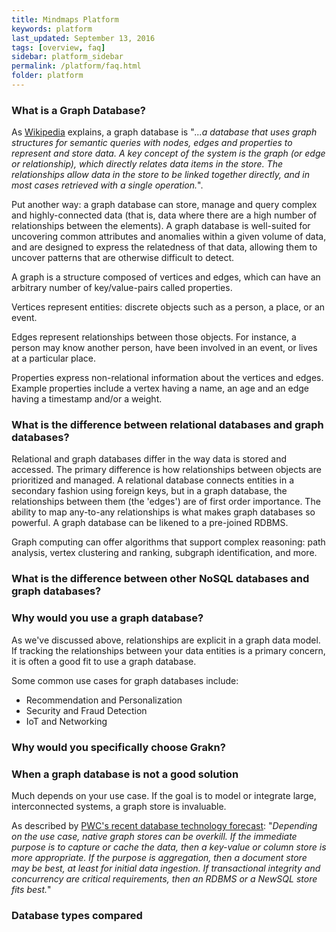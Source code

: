 ```yaml
---
title: Mindmaps Platform
keywords: platform
last_updated: September 13, 2016
tags: [overview, faq]
sidebar: platform_sidebar
permalink: /platform/faq.html
folder: platform
---
```


### What is a Graph Database?
As [Wikipedia](https://en.wikipedia.org/wiki/Graph_database) explains, a graph database is "*...a database that uses graph structures for semantic queries with nodes, edges and properties to represent and store data. A key concept of the system is the graph (or edge or relationship), which directly relates data items in the store. The relationships allow data in the store to be linked together directly, and in most cases retrieved with a single operation.*".

Put another way: a graph database can store, manage and query complex and highly-connected data (that is, data where there are a high number of relationships between the elements). A graph database is well-suited for uncovering common attributes and anomalies within a given volume of data, and are designed to express the relatedness of that data, allowing them to  uncover patterns that are otherwise difficult to detect.    

A graph is a structure composed of vertices and edges, which can have an arbitrary number of key/value-pairs called properties.

Vertices represent entities: discrete objects such as a person, a place, or an event.

Edges represent relationships between those objects. For instance, a person may know another person, have been involved in an event, or lives at a particular place.

Properties express non-relational information about the vertices and edges. Example properties include a vertex having a name, an age and an edge having a timestamp and/or a weight.



### What is the difference between relational databases and graph databases?

Relational and graph databases differ in the way data is stored and accessed. The primary difference is how relationships between objects are prioritized and managed. A relational database connects entities in a secondary fashion using foreign keys, but in a graph database, the relationships between them (the 'edges') are of first order importance. The ability to map any-to-any relationships is what makes graph databases so powerful. A graph database can be likened to a pre-joined RDBMS.

Graph computing can offer algorithms that support complex reasoning: path analysis, vertex clustering and ranking, subgraph identification, and more.

<!--
**Temporary graphic - would need to redraw**
![](http://www.pwc.com/content/dam/pwc/us/en/technology-forecast/2015/remapping-database-landscape/features/assets/mw-15-1351-the-power-of-graph-databases-in-public-health-modal-chart-2-modal.png)
-->

### What is the difference between other NoSQL databases and graph databases?   

<!--**<<< to do - Another short section to describe the difference in brief (maybe just use a diagram) >>>**

**Temporary graphic - discuss and redraw**

![](https://www.datastax.com/wp-content/uploads/2016/07/databases.jpg)

-->

### Why would you use a graph database?

As we've discussed above, relationships are explicit in a graph data model.  If tracking the relationships between your data entities is a primary concern, it is often a good fit to use a graph database.

Some common use cases for graph databases include:

- Recommendation and Personalization   - Security and Fraud Detection   
- IoT and Networking

### Why would you specifically choose Grakn?   
<!--
**<<< to do - Not a promotional thing here - what is the technical reason for choosing it rather than orientdb or neo4j? What are the problems that we specifically solve? >>> **-->


### When a graph database is not a good solution   

Much depends on your use case.  If the goal is to model or integrate large, interconnected systems, a graph store is invaluable.

As described by [PWC's recent database technology forecast](http://www.pwc.com/us/en/technology-forecast/2015/remapping-database-landscape/public-health-graph--databases.html): "*Depending on the use case, native graph stores can be overkill. If the immediate purpose is to capture or cache the data, then a key-value or column store is more appropriate. If the purpose is aggregation, then a document store may be best, at least for initial data ingestion. If transactional integrity and concurrency are critical requirements, then an RDBMS or a NewSQL store fits best.*"


### Database types compared   

<!--**Temporary graphic - discuss and redraw**   

![](https://www.datastax.com/wp-content/uploads/2016/07/rdbmsgraphcompare2.jpg)-->
